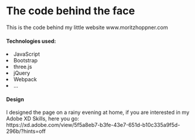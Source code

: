<h1> The code behind the face </h1>
This is the code behind my little website www.moritzhoppner.com

<h4>Technologies used:</h4>
<li>JavaScript</li>
<li>Bootstrap</li>
<li>three.js</li>
<li>jQuery</li>
<li>Webpack </li>
<li>...</li>

<h4>Design</h4>
I designed the page on a rainy evening at home, if you are interested in my Adobe XD Skills, here you go: <br>
https://xd.adobe.com/view/5f5a8eb7-b3fe-43e7-651d-b10c335a9f5d-296b/?hints=off